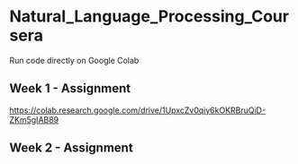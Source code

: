 # Natural_Language_Processing_Coursera

Run code directly on Google Colab

## Week 1 - Assignment

https://colab.research.google.com/drive/1UpxcZv0qiy6kOKRBruQiD-ZKm5gIAB89

## Week 2 - Assignment


